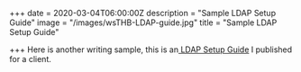 +++
date = 2020-03-04T06:00:00Z
description = "Sample LDAP Setup Guide"
image = "/images/wsTHB-LDAP-guide.jpg"
title = "Sample LDAP Setup Guide"

+++
Here is another writing sample, this is an[ LDAP Setup Guide](https://drive.google.com/open?id=1KLlaxNjPVf2KOtfphahuefLjZUJ4e_4r) I published for a client.